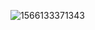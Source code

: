 ![1566133371343](https://trip723.oss-cn-shenzhen.aliyuncs.com/%E8%9E%BA%E7%AA%9D%E7%AA%9D/imgs/1566133371343.png)